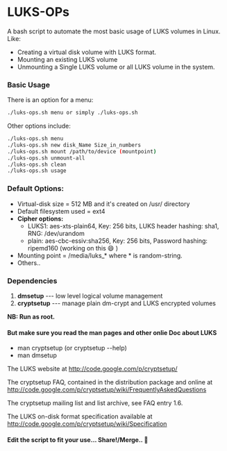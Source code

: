 LUKS-OPs
========

A bash script to automate the most basic usage of LUKS volumes in Linux.
Like:

* Creating a virtual disk volume with LUKS format.
* Mounting an existing LUKS volume
* Unmounting a Single LUKS volume or all LUKS volume in the system.

### Basic Usage 

There is an option for a menu:
```bash
./luks-ops.sh menu or simply ./luks-ops.sh
```
Other options include:
```bash
./luks-ops.sh menu
./luks-ops.sh new disk_Name Size_in_numbers
./luks-ops.sh mount /path/to/device (mountpoint) 
./luks-ops.sh unmount-all
./luks-ops.sh clean
./luks-ops.sh usage
```

### Default Options:

* Virtual-disk size = 512 MB and it's created on /usr/ directory
* Default filesystem used =  ext4
* **Cipher options:**
  * LUKS1: aes-xts-plain64, Key: 256 bits, LUKS header hashing: sha1, RNG: /dev/urandom
  * plain: aes-cbc-essiv:sha256, Key: 256 bits, Password hashing: ripemd160 (working on this :smile: )
* Mounting point = /media/luks_* where * is random-string.
* Others.. 

### Dependencies
1. **dmsetup** ---  low level logical volume management
2. **cryptsetup** --- manage plain dm-crypt and LUKS encrypted volumes

**NB: Run as root.**

#### But make sure you read the man pages and other onlie Doc about LUKS
* man cryptsetup (or cryptsetup --help)
* man dmsetup

The LUKS website at http://code.google.com/p/cryptsetup/

The cryptsetup FAQ, contained in the distribution package and online at http://code.google.com/p/cryptsetup/wiki/FrequentlyAskedQuestions

The cryptsetup mailing list and list archive, see FAQ entry 1.6.

The LUKS on-disk format specification available at http://code.google.com/p/cryptsetup/wiki/Specification

#### Edit the script to fit your use... Share!/Merge.. :blue_heart:


